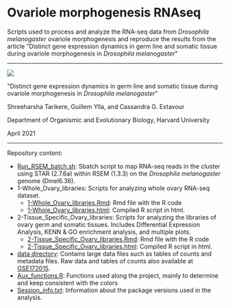 # Ovariole morphogenesis RNAseq

Scripts used to process and analyze the RNA-seq data from *Drosophila melanogaster* ovariole morphogenesis and reproduce the results from the article "Distinct gene expression dynamics in germ line and somatic tissue during ovariole morphogenesis in *Drosophila melanogaster*"

---

![](https://img.shields.io/badge/Submitted:-Under_review-orange)


"Distinct gene expression dynamics in germ line and somatic tissue during ovariole morphogenesis in *Drosophila melanogaster*"

Shreeharsha Tarikere, Guillem Ylla, and Cassandra G. Extavour

Department of Organismic and Evolutionary Biology, Harvard University

April 2021

---

Repository content:

-  [Run_RSEM_batch.sh](Run_RSEM_batch.sh): Sbatch script to map RNA-seq reads in the cluster using STAR (2.7.6a) within RSEM (1.3.3) on the *Drosophila melanogaster* genome (Dmel6.36).
- 1-Whole_Ovary_libraries: Scripts for analyzing whole ovary RNA-seq dataset.
  - [1-Whole_Ovary_libraries.Rmd](1-Whole_Ovary_libraries.Rmd): Rmd file with the R code
  - [1-Whole_Ovary_libraries.html]( https://htmlpreview.github.io/?https://raw.githubusercontent.com/guillemylla/Ovariole_morphogenesis_RNAseq/main/1-Whole_Ovary_libraries.html): Compiled R script in html.
- 2-Tissue_Specific_Ovary_libraries: Scripts for analyzing the libraries of ovary germ and somatic tissues. Includes Differential Expression Analysis, KENN & GO enrichment analysis, and multiple plots.
  - [2-Tissue_Specific_Ovary_libraries.Rmd](1-2-Tissue_Specific_Ovary_libraries.Rmd): Rmd file with the R code
  - [2-Tissue_Specific_Ovary_libraries.html]( https://htmlpreview.github.io/?https://raw.githubusercontent.com/guillemylla/Ovariole_morphogenesis_RNAseq/main/2-Tissue_Specific_Ovary_libraries.html): Compiled R script in html.
- [data directory](data/): Contains large data files such as tables of counts and metadata files. Raw data and tables of counts also available at [GSE172015](https://www.ncbi.nlm.nih.gov/gds/?term=GSE172015).
- [Aux_functions.R](Aux_functions.R): Functions used along the project, mainly to determine and keep consistent with the colors
- [Session_info.txt](Session_info.txt): Information about the package versions used in the analysis.
